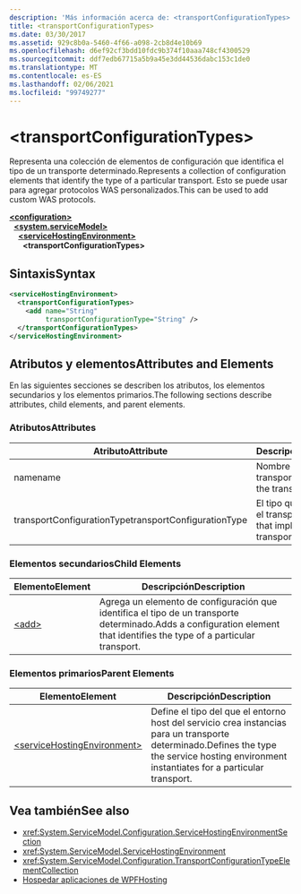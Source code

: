 ```yaml
---
description: 'Más información acerca de: <transportConfigurationTypes>'
title: <transportConfigurationTypes>
ms.date: 03/30/2017
ms.assetid: 929c8b0a-5460-4f66-a098-2cb8d4e10b69
ms.openlocfilehash: d6ef92cf3bdd10fdc9b374f10aaa748cf4300529
ms.sourcegitcommit: ddf7edb67715a5b9a45e3dd44536dabc153c1de0
ms.translationtype: MT
ms.contentlocale: es-ES
ms.lasthandoff: 02/06/2021
ms.locfileid: "99749277"
---
```

# \<transportConfigurationTypes>

<span data-ttu-id="ed17d-102">Representa una colección de elementos de configuración que identifica el tipo de un transporte determinado.</span><span class="sxs-lookup"><span data-stu-id="ed17d-102">Represents a collection of configuration elements that identify the type of a particular transport.</span></span> <span data-ttu-id="ed17d-103">Esto se puede usar para agregar protocolos WAS personalizados.</span><span class="sxs-lookup"><span data-stu-id="ed17d-103">This can be used to add custom WAS protocols.</span></span>  
  
[**\<configuration>**](../configuration-element.md)\
&nbsp;&nbsp;[**\<system.serviceModel>**](system-servicemodel.md)\
&nbsp;&nbsp;&nbsp;&nbsp;[**\<serviceHostingEnvironment>**](servicehostingenvironment.md)\
&nbsp;&nbsp;&nbsp;&nbsp;&nbsp;&nbsp;**\<transportConfigurationTypes>**  
  
## <a name="syntax"></a><span data-ttu-id="ed17d-104">Sintaxis</span><span class="sxs-lookup"><span data-stu-id="ed17d-104">Syntax</span></span>  
  
```xml  
<serviceHostingEnvironment>
  <transportConfigurationTypes>
    <add name="String"
         transportConfigurationType="String" />
  </transportConfigurationTypes>
</serviceHostingEnvironment>
```  
  
## <a name="attributes-and-elements"></a><span data-ttu-id="ed17d-105">Atributos y elementos</span><span class="sxs-lookup"><span data-stu-id="ed17d-105">Attributes and Elements</span></span>  

 <span data-ttu-id="ed17d-106">En las siguientes secciones se describen los atributos, los elementos secundarios y los elementos primarios.</span><span class="sxs-lookup"><span data-stu-id="ed17d-106">The following sections describe attributes, child elements, and parent elements.</span></span>  
  
### <a name="attributes"></a><span data-ttu-id="ed17d-107">Atributos</span><span class="sxs-lookup"><span data-stu-id="ed17d-107">Attributes</span></span>  
  
|<span data-ttu-id="ed17d-108">Atributo</span><span class="sxs-lookup"><span data-stu-id="ed17d-108">Attribute</span></span>|<span data-ttu-id="ed17d-109">Descripción</span><span class="sxs-lookup"><span data-stu-id="ed17d-109">Description</span></span>|  
|---------------|-----------------|  
|<span data-ttu-id="ed17d-110">name</span><span class="sxs-lookup"><span data-stu-id="ed17d-110">name</span></span>|<span data-ttu-id="ed17d-111">Nombre del transporte.</span><span class="sxs-lookup"><span data-stu-id="ed17d-111">The name of the transport</span></span>|  
|<span data-ttu-id="ed17d-112">transportConfigurationType</span><span class="sxs-lookup"><span data-stu-id="ed17d-112">transportConfigurationType</span></span>|<span data-ttu-id="ed17d-113">El tipo que implementa el transporte.</span><span class="sxs-lookup"><span data-stu-id="ed17d-113">The type that implements the transport</span></span>|  
  
### <a name="child-elements"></a><span data-ttu-id="ed17d-114">Elementos secundarios</span><span class="sxs-lookup"><span data-stu-id="ed17d-114">Child Elements</span></span>  
  
|<span data-ttu-id="ed17d-115">Elemento</span><span class="sxs-lookup"><span data-stu-id="ed17d-115">Element</span></span>|<span data-ttu-id="ed17d-116">Descripción</span><span class="sxs-lookup"><span data-stu-id="ed17d-116">Description</span></span>|  
|-------------|-----------------|  
|[\<add>](add-of-transportconfigurationtype.md)|<span data-ttu-id="ed17d-117">Agrega un elemento de configuración que identifica el tipo de un transporte determinado.</span><span class="sxs-lookup"><span data-stu-id="ed17d-117">Adds a configuration element that identifies the type of a particular transport.</span></span>|  
  
### <a name="parent-elements"></a><span data-ttu-id="ed17d-118">Elementos primarios</span><span class="sxs-lookup"><span data-stu-id="ed17d-118">Parent Elements</span></span>  
  
|<span data-ttu-id="ed17d-119">Elemento</span><span class="sxs-lookup"><span data-stu-id="ed17d-119">Element</span></span>|<span data-ttu-id="ed17d-120">Descripción</span><span class="sxs-lookup"><span data-stu-id="ed17d-120">Description</span></span>|  
|-------------|-----------------|  
|[\<serviceHostingEnvironment>](servicehostingenvironment.md)|<span data-ttu-id="ed17d-121">Define el tipo del que el entorno host del servicio crea instancias para un transporte determinado.</span><span class="sxs-lookup"><span data-stu-id="ed17d-121">Defines the type the service hosting environment instantiates for a particular transport.</span></span>|  
  
## <a name="see-also"></a><span data-ttu-id="ed17d-122">Vea también</span><span class="sxs-lookup"><span data-stu-id="ed17d-122">See also</span></span>

- <xref:System.ServiceModel.Configuration.ServiceHostingEnvironmentSection>
- <xref:System.ServiceModel.ServiceHostingEnvironment>
- <xref:System.ServiceModel.Configuration.TransportConfigurationTypeElementCollection>
- [<span data-ttu-id="ed17d-123">Hospedar aplicaciones de WPF</span><span class="sxs-lookup"><span data-stu-id="ed17d-123">Hosting</span></span>](../../../wcf/feature-details/hosting.md)
